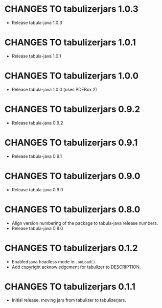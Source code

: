 # CHANGES TO tabulizerjars 1.0.3

* Release tabula-java 1.0.3

# CHANGES TO tabulizerjars 1.0.1

* Release tabula-java 1.0.1

# CHANGES TO tabulizerjars 1.0.0

* Release tabula-java 1.0.0 (uses PDFBox 2)

# CHANGES TO tabulizerjars 0.9.2

* Release tabula-java 0.9.2

# CHANGES TO tabulizerjars 0.9.1

* Release tabula-java 0.9.1

# CHANGES TO tabulizerjars 0.9.0

* Release tabula-java 0.9.0

# CHANGES TO tabulizerjars 0.8.0

* Align version numbering of the package to tabula-java release numbers.
* Release tabula-java 0.8.0

# CHANGES TO tabulizerjars 0.1.2

* Enabled java headless mode in `.onLoad()`.
* Add copyright acknowledgement for tabulizer to DESCRIPTION.

# CHANGES TO tabulizerjars 0.1.1

* Initial release, moving jars from tabulizer to tabulizerjars.
